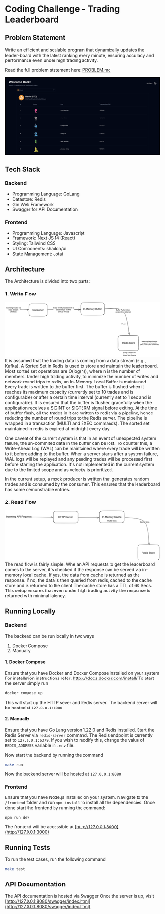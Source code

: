 # Coding Challenge - Trading Leaderboard
## Problem Statement
Write an eﬀicient and scalable program that dynamically updates the leader-board with the latest ranking every minute, 
ensuring accuracy and performance even under high trading activity.  

Read the full problem statement here: [PROBLEM.md](PROBLEM.md)

<p align=center>
    <img src="docs/screenshot.png"  width="700">
</p>

## Tech Stack

### Backend
- Programming Language: GoLang
- Datastore: Redis
- Gin Web Framework
- Swagger for API Documentation
### Frontend
 - Programming Language: Javascript
 - Framework: Next JS 14 (React)
 - Styling: Tailwind CSS
 - UI Components: shadcn/ui
 - State Management: Jotai
## Architecture
The Architecture is divided into two parts:
### 1. Write Flow
![Write Flow](docs/write-flow.png "Write FLow")
It is assumed that the trading data is coming from a data stream (e.g., Kafka).
A Sorted Set in Redis is used to store and 
maintain the leaderboard.
Most sorted set operations are O(log(n)), where n is the number of members.
Under high trading 
activity, to minimize the number of writes and network round trips to redis, an In-Memory Local Buffer is maintained.
Every trade is written to the buffer first.
The buffer is flushed when it reaches its maximum capacity (currently set to 10 trades and is configurable) or after a 
certain time interval (currently set to 1 sec and is configurable).
It is ensured
that the buffer is flushed gracefully when the application receives a SIGINT or SIGTERM signal before exiting. 
At the time of buffer flush,
all the trades in it are written to redis via a pipeline, hence reducing the number of round trips to the Redis server. 
The pipeline is wrapped in a transaction (MULTI and EXEC commands).
The sorted set maintained in redis is expired at midnight every day.  

One caveat of the current system is that in an event of unexpected system failure,
the un-commited data in the buffer can be lost.
To counter this, a Write-Ahead Log (WAL) can be maintained where every trade will be written to it before adding to
the buffer.
When a server starts after a system failure, WAL logs will be replayed and any pending trades will be processed first
before starting the application.
It's not implemented in the current system due to the limited scope and as velocity is 
prioritized.

In the current setup, a mock producer is written that generates random trades and is consumed by the 
consumer.
This ensures that the leaderboard has some demonstrable entries.

### 2. Read Flow
![Read Flow](docs/read-flow.png "Read FLow")
The read flow is fairly simple.
Whe an API requests to get the leaderboard comes to the server, it's checked if the response
can be served via in-memory local cache.
If yes, the data from cache is returned as the response.
If no, the data is then queried from redis, cached to the cache store and is returned to the client
The cache store has a TTL of 60 Secs.
This setup ensures that even under high trading activity the response is returned with minimal latency.

## Running Locally
### Backend
The backend can be run locally in two ways
1. Docker Compose
2. Manually

#### 1. Docker Compose
Ensure that you have Docker and Docker Compose installed on your system For installation instructions refer:
https://docs.docker.com/install/
To start the server simply run 
```sh
docker compose up
```
This will start up the HTTP sever and Redis server. The backend server will be hosted at `127.0.0.1:8080 `

#### 2. Manually
Ensure that you have Go Lang version 1.22.0 and Redis installed. Start the Redis Server via ``redis-server`` command.
The Redis endpoint is currently set to `127.0.0.1:6379`. If you wish to modify this, change the value of `REDIS_ADDRESS` 
variable in `.env` file.  

Now start the backend by running the command
```sh
make run
```
Now the backend server will be hosted at `127.0.0.1:8080`

### Frontend
Ensure that you have Node.js installed on your system. Navigate to the `/frontend` folder and run `npm install` to install all the 
dependencies. Once done start the frontend by running the command:
```sh
npm run dev
```
The frontend will be accessible at [http://127.0.0.1:3000](http://127.0.0.1:3000) 
## Running Tests
To run the test cases, run the following command
```sh
make test
```
## API Documentation
The API documentation is hosted via Swagger
Once the server is up, visit [http://127.0.0.1:8080/swagger/index.html](http://127.0.0.1:8080/swagger/index.html)